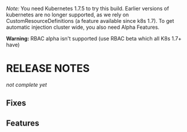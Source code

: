 *Note:* You need Kubernetes 1.7.5 to try this build. Earlier versions of kubernetes are no longer supported, as we rely on CustomResourceDefinitions (a feature available since k8s 1.7). To get automatic injection cluster wide, you also need Alpha Features.

**Warning:** RBAC alpha isn't supported (use RBAC beta which all K8s 1.7+ have)

RELEASE NOTES
============
_not complete yet_

Fixes
-----

Features
---------
